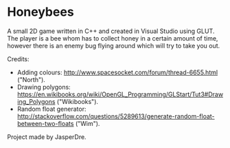 # Honeybees

A small 2D game written in C++ and created in Visual Studio using GLUT.
The player is a bee whom has to collect honey in a certain amount of time, 
however there is an enemy bug flying around which will try to take you out.

Credits:

- Adding colours: http://www.spacesocket.com/forum/thread-6655.html ("North").
- Drawing polygons: https://en.wikibooks.org/wiki/OpenGL_Programming/GLStart/Tut3#Drawing_Polygons ("Wikibooks").
- Random float generator: http://stackoverflow.com/questions/5289613/generate-random-float-between-two-floats ("Wim").

Project made by JasperDre.
